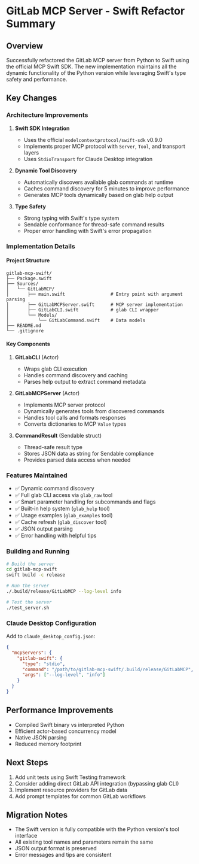 # GitLab MCP Server - Swift Refactor Summary

## Overview

Successfully refactored the GitLab MCP server from Python to Swift using the official MCP Swift SDK. The new implementation maintains all the dynamic functionality of the Python version while leveraging Swift's type safety and performance.

## Key Changes

### Architecture Improvements

1. **Swift SDK Integration**
   - Uses the official `modelcontextprotocol/swift-sdk` v0.9.0
   - Implements proper MCP protocol with `Server`, `Tool`, and transport layers
   - Uses `StdioTransport` for Claude Desktop integration

2. **Dynamic Tool Discovery**
   - Automatically discovers available glab commands at runtime
   - Caches command discovery for 5 minutes to improve performance
   - Generates MCP tools dynamically based on glab help output

3. **Type Safety**
   - Strong typing with Swift's type system
   - Sendable conformance for thread-safe command results
   - Proper error handling with Swift's error propagation

### Implementation Details

#### Project Structure
```
gitlab-mcp-swift/
├── Package.swift
├── Sources/
│   └── GitLabMCP/
│       ├── main.swift                 # Entry point with argument parsing
│       ├── GitLabMCPServer.swift      # MCP server implementation
│       ├── GitLabCLI.swift            # glab CLI wrapper
│       └── Models/
│           └── GitLabCommand.swift    # Data models
├── README.md
└── .gitignore
```

#### Key Components

1. **GitLabCLI** (Actor)
   - Wraps glab CLI execution
   - Handles command discovery and caching
   - Parses help output to extract command metadata

2. **GitLabMCPServer** (Actor)
   - Implements MCP server protocol
   - Dynamically generates tools from discovered commands
   - Handles tool calls and formats responses
   - Converts dictionaries to MCP `Value` types

3. **CommandResult** (Sendable struct)
   - Thread-safe result type
   - Stores JSON data as string for Sendable compliance
   - Provides parsed data access when needed

### Features Maintained

- ✅ Dynamic command discovery
- ✅ Full glab CLI access via `glab_raw` tool
- ✅ Smart parameter handling for subcommands and flags
- ✅ Built-in help system (`glab_help` tool)
- ✅ Usage examples (`glab_examples` tool)
- ✅ Cache refresh (`glab_discover` tool)
- ✅ JSON output parsing
- ✅ Error handling with helpful tips

### Building and Running

```bash
# Build the server
cd gitlab-mcp-swift
swift build -c release

# Run the server
./.build/release/GitLabMCP --log-level info

# Test the server
./test_server.sh
```

### Claude Desktop Configuration

Add to `claude_desktop_config.json`:

```json
{
  "mcpServers": {
    "gitlab-swift": {
      "type": "stdio",
      "command": "/path/to/gitlab-mcp-swift/.build/release/GitLabMCP",
      "args": ["--log-level", "info"]
    }
  }
}
```

## Performance Improvements

- Compiled Swift binary vs interpreted Python
- Efficient actor-based concurrency model
- Native JSON parsing
- Reduced memory footprint

## Next Steps

1. Add unit tests using Swift Testing framework
2. Consider adding direct GitLab API integration (bypassing glab CLI)
3. Implement resource providers for GitLab data
4. Add prompt templates for common GitLab workflows

## Migration Notes

- The Swift version is fully compatible with the Python version's tool interface
- All existing tool names and parameters remain the same
- JSON output format is preserved
- Error messages and tips are consistent
